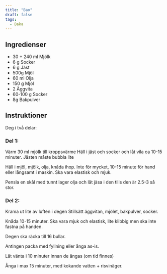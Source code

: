 ```yaml
---
title: "Bao"
draft: false
tags:
  - Baka
---
```


## Ingredienser
- 30 + 240 ml Mjölk
- 6 g Socker
- 6 g Jäst
- 500g Mjöl
- 60 ml Olja
- 150 g Mjöl
- 2 Äggvita
- 60-100 g Socker
- 8g Bakpulver


## Instruktioner
Deg i två delar:

### Del 1:
Värm 30 ml mjölk till kroppsvärme
Häll i jäst och socker och låt vila ca 10-15 minuter.
Jästen måste bubbla lite

Häll i mjöl, mjölk, olja, knåda ihop. Inte för mycket, 10-15 minute för hand eller långsamt i maskin. Ska vara elastisk och mjuk.

Pensla en skål med tunnt lager olja och låt jäsa i den tills den är 2.5-3 så stor.


### Del 2:
Krama ut lite av luften i degen
Stillsätt äggvitan, mjölet, bakpulver, socker.

Knåda 10-15 minuter. Ska vara mjuk och elastisk, lite klibbig men ska inte fastna på handen.

Degen ska räcka till 16 bullar.

Antingen packa med fyllning eller ånga as-is.

Låt vänta i 10 minuter innan de ångas (om tid finnes)

Ånga i max 15 minuter, med kokande vatten + risvinäger.
